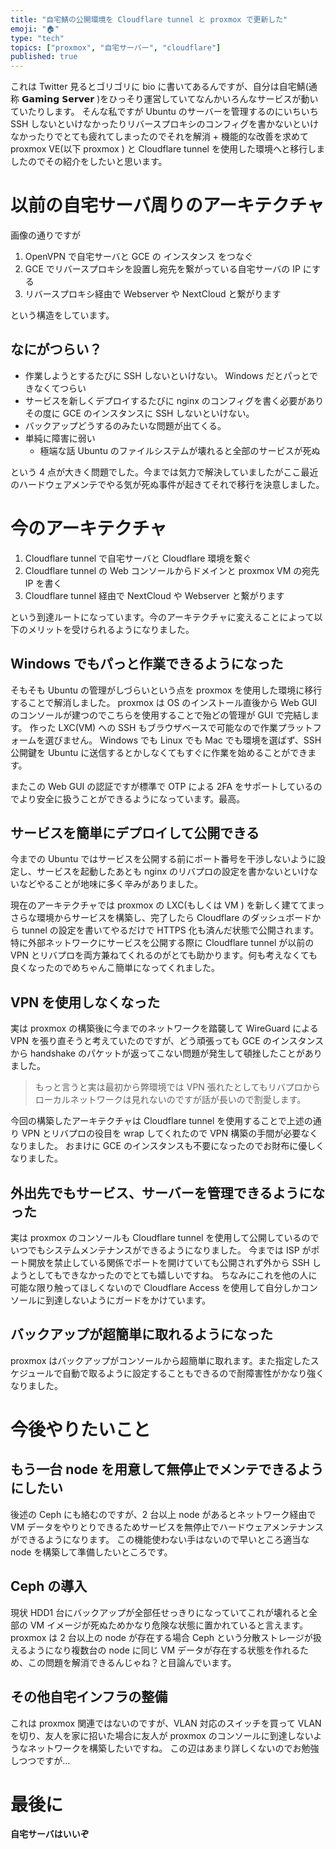 ```yaml
---
title: "自宅鯖の公開環境を Cloudflare tunnel と proxmox で更新した"
emoji: "🏠"
type: "tech"
topics: ["proxmox", "自宅サーバー", "cloudflare"]
published: true
---
```


これは Twitter 見るとゴリゴリに bio に書いてあるんですが、自分は自宅鯖(通称 𝗚𝗮𝗺𝗶𝗻𝗴 𝗦𝗲𝗿𝘃𝗲𝗿 )をひっそり運営していてなんかいろんなサービスが動いていたりします。
そんな私ですが Ubuntu のサーバーを管理するのにいちいち SSH しないといけなかったりリバースプロキシのコンフィグを書かないといけなかったりでとても疲れてしまったのでそれを解消 + 機能的な改善を求めて proxmox VE(以下 proxmox ) と Cloudflare tunnel を使用した環境へと移行しましたのでその紹介をしたいと思います。

# 以前の自宅サーバ周りのアーキテクチャ

画像の通りですが

1. OpenVPN で自宅サーバと GCE の インスタンス をつなぐ
2. GCE でリバースプロキシを設置し宛先を繋がっている自宅サーバの IP にする
3. リバースプロキシ経由で Webserver や NextCloud と繋がります

という構造をしています。

## なにがつらい？

- 作業しようとするたびに SSH しないといけない。 Windows だとパっとできなくてつらい
- サービスを新しくデプロイするたびに nginx のコンフィグを書く必要がありその度に GCE のインスタンスに SSH しないといけない。
- バックアップどうするのみたいな問題が出てくる。
- 単純に障害に弱い
  - 極端な話 Ubuntu のファイルシステムが壊れると全部のサービスが死ぬ

という 4 点が大きく問題でした。今までは気力で解決していましたがここ最近のハードウェアメンテでやる気が死ぬ事件が起きてそれで移行を決意しました。

# 今のアーキテクチャ

1. Cloudflare tunnel で自宅サーバと Cloudflare 環境を繋ぐ
2. Cloudflare tunnel の Web コンソールからドメインと proxmox VM の宛先 IP を書く
3. Cloudflare tunnel 経由で NextCloud や Webserver と繋がります

という到達ルートになっています。今のアーキテクチャに変えることによって以下のメリットを受けられるようになりました。

## Windows でもパっと作業できるようになった

そもそも Ubuntu の管理がしづらいという点を proxmox を使用した環境に移行することで解消しました。
proxmox は OS のインストール直後から Web GUI のコンソールが建つのでこちらを使用することで殆どの管理が GUI で完結します。
作った LXC(VM) への SSH もブラウザベースで可能なので作業プラットフォームを選びません。
Windows でも Linux でも Mac でも環境を選ばず、SSH 公開鍵を Ubuntu に送信するとかしなくてもすぐに作業を始めることができます。

またこの Web GUI の認証ですが標準で OTP による 2FA をサポートしているのでより安全に扱うことができるようになっています。最高。

## サービスを簡単にデプロイして公開できる

今までの Ubuntu ではサービスを公開する前にポート番号を干渉しないように設定し、サービスを起動したあとも nginx のリバプロの設定を書かないといけないなどやることが地味に多く辛みがありました。

現在のアーキテクチャでは proxmox の LXC(もしくは VM ) を新しく建ててまっさらな環境からサービスを構築し、完了したら Cloudflare のダッシュボードから tunnel の設定を書いてやるだけで HTTPS 化も済んだ状態で公開されます。
特に外部ネットワークにサービスを公開する際に Cloudflare tunnel が以前の VPN とリバプロを両方兼ねてくれるのがとても助かります。何も考えなくても良くなったのでめちゃんこ簡単になってくれました。

## VPN を使用しなくなった

実は proxmox の構築後に今までのネットワークを踏襲して WireGuard による VPN を張り直そうと考えていたのですが、どう頑張っても GCE のインスタンスから handshake のパケットが返ってこない問題が発生して頓挫したことがありました。

> もっと言うと実は最初から弊環境では VPN 張れたとしてもリバプロからローカルネットワークは見れないのですが話が長いので割愛します。

今回の構築したアーキテクチャは Cloudflare tunnel を使用することで上述の通り VPN とリバプロの役目を wrap してくれたので VPN 構築の手間が必要なくなりました。
おまけに GCE のインスタンスも不要になったのでお財布に優しくなりました。

## 外出先でもサービス、サーバーを管理できるようになった

実は proxmox のコンソールも Cloudflare tunnel を使用して公開しているのでいつでもシステムメンテナンスができるようになりました。
今までは ISP がポート開放を禁止している関係でポートを開けていても公開されず外から SSH しようとしてもできなかったのでとても嬉しいですね。
ちなみにこれを他の人に可能な限り触ってほしくないので Cloudflare Access を使用して自分しかコンソールに到達しないようにガードをかけています。

## バックアップが超簡単に取れるようになった

proxmox はバックアップがコンソールから超簡単に取れます。また指定したスケジュールで自動で取るように設定することもできるので耐障害性がかなり強くなりました。

# 今後やりたいこと

## もう一台 node を用意して無停止でメンテできるようにしたい

後述の Ceph にも絡むのですが、2 台以上 node があるとネットワーク経由で VM データをやりとりできるためサービスを無停止でハードウェアメンテナンスができるようになります。
この機能使わない手はないので早いところ適当な node を構築して準備したいところです。

## Ceph の導入

現状 HDD1 台にバックアップが全部任せっきりになっていてこれが壊れると全部の VM イメージが死ぬためかなり危険な状態に置かれていると言えます。
proxmox は 2 台以上の node が存在する場合 Ceph という分散ストレージが扱えるようになり複数台の node に同じ VM データが存在する状態を作れるため、この問題を解消できるんじゃね？と目論んでいます。

## その他自宅インフラの整備

これは proxmox 関連ではないのですが、VLAN 対応のスイッチを買って VLAN を切り、友人を家に招いた場合に友人が proxmox のコンソールに到達しないようなネットワークを構築したいですね。
この辺はあまり詳しくないのでお勉強しつつですが…

# 最後に

**自宅サーバはいいぞ**
